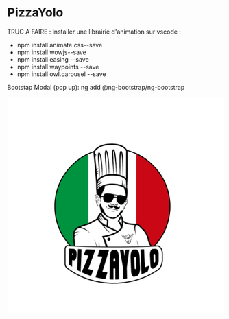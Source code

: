 # PizzaYolo
TRUC A FAIRE : installer une librairie d'animation sur vscode : 
  *  npm install animate.css--save
  *  npm install wowjs--save
  *  npm install easing --save 
  *  npm install waypoints  --save 
  *  npm install owl.carousel --save 


Bootstap Modal (pop up):  ng add @ng-bootstrap/ng-bootstrap

![alt text](https://github.com/HamzaMerini/PizzaYolo/blob/main/LOGO.png?raw=true)
